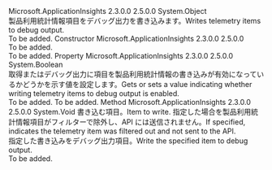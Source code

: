 <Type Name="TelemetryDebugWriter" FullName="Microsoft.ApplicationInsights.Extensibility.Implementation.TelemetryDebugWriter">
  <TypeSignature Language="C#" Value="public class TelemetryDebugWriter" />
  <TypeSignature Language="ILAsm" Value=".class public auto ansi beforefieldinit TelemetryDebugWriter extends System.Object" />
  <TypeSignature Language="DocId" Value="T:Microsoft.ApplicationInsights.Extensibility.Implementation.TelemetryDebugWriter" />
  <TypeSignature Language="VB.NET" Value="Public Class TelemetryDebugWriter" />
  <TypeSignature Language="F#" Value="type TelemetryDebugWriter = class&#xA;    interface IDebugOutput" />
  <AssemblyInfo>
    <AssemblyName>Microsoft.ApplicationInsights</AssemblyName>
    <AssemblyVersion>2.3.0.0</AssemblyVersion>
    <AssemblyVersion>2.5.0.0</AssemblyVersion>
  </AssemblyInfo>
  <Base>
    <BaseTypeName>System.Object</BaseTypeName>
  </Base>
  <Interfaces />
  <Docs>
    <summary>
            <span data-ttu-id="0aa10-101">製品利用統計情報項目をデバッグ出力を書き込みます。</span><span class="sxs-lookup"><span data-stu-id="0aa10-101">Writes telemetry items to debug output.</span></span>
            </summary>
    <remarks>To be added.</remarks>
  </Docs>
  <Members>
    <Member MemberName=".ctor">
      <MemberSignature Language="C#" Value="public TelemetryDebugWriter ();" />
      <MemberSignature Language="ILAsm" Value=".method public hidebysig specialname rtspecialname instance void .ctor() cil managed" />
      <MemberSignature Language="DocId" Value="M:Microsoft.ApplicationInsights.Extensibility.Implementation.TelemetryDebugWriter.#ctor" />
      <MemberSignature Language="VB.NET" Value="Public Sub New ()" />
      <MemberType>Constructor</MemberType>
      <AssemblyInfo>
        <AssemblyName>Microsoft.ApplicationInsights</AssemblyName>
        <AssemblyVersion>2.3.0.0</AssemblyVersion>
        <AssemblyVersion>2.5.0.0</AssemblyVersion>
      </AssemblyInfo>
      <Parameters />
      <Docs>
        <summary>To be added.</summary>
        <remarks>To be added.</remarks>
      </Docs>
    </Member>
    <Member MemberName="IsTracingDisabled">
      <MemberSignature Language="C#" Value="public static bool IsTracingDisabled { get; set; }" />
      <MemberSignature Language="ILAsm" Value=".property bool IsTracingDisabled" />
      <MemberSignature Language="DocId" Value="P:Microsoft.ApplicationInsights.Extensibility.Implementation.TelemetryDebugWriter.IsTracingDisabled" />
      <MemberSignature Language="VB.NET" Value="Public Shared Property IsTracingDisabled As Boolean" />
      <MemberSignature Language="F#" Value="member this.IsTracingDisabled : bool with get, set" Usage="Microsoft.ApplicationInsights.Extensibility.Implementation.TelemetryDebugWriter.IsTracingDisabled" />
      <MemberType>Property</MemberType>
      <AssemblyInfo>
        <AssemblyName>Microsoft.ApplicationInsights</AssemblyName>
        <AssemblyVersion>2.3.0.0</AssemblyVersion>
        <AssemblyVersion>2.5.0.0</AssemblyVersion>
      </AssemblyInfo>
      <ReturnValue>
        <ReturnType>System.Boolean</ReturnType>
      </ReturnValue>
      <Docs>
        <summary>
            <span data-ttu-id="0aa10-102">取得またはデバッグ出力に項目を製品利用統計情報の書き込みが有効になっているかどうかを示す値を設定します。</span><span class="sxs-lookup"><span data-stu-id="0aa10-102">Gets or sets a value indicating whether writing telemetry items to debug output is enabled.</span></span>
            </summary>
        <value>To be added.</value>
        <remarks>To be added.</remarks>
      </Docs>
    </Member>
    <Member MemberName="WriteTelemetry">
      <MemberSignature Language="C#" Value="public static void WriteTelemetry (Microsoft.ApplicationInsights.Channel.ITelemetry telemetry, string filteredBy = null);" />
      <MemberSignature Language="ILAsm" Value=".method public static hidebysig void WriteTelemetry(class Microsoft.ApplicationInsights.Channel.ITelemetry telemetry, string filteredBy) cil managed" />
      <MemberSignature Language="DocId" Value="M:Microsoft.ApplicationInsights.Extensibility.Implementation.TelemetryDebugWriter.WriteTelemetry(Microsoft.ApplicationInsights.Channel.ITelemetry,System.String)" />
      <MemberSignature Language="VB.NET" Value="Public Shared Sub WriteTelemetry (telemetry As ITelemetry, Optional filteredBy As String = null)" />
      <MemberSignature Language="F#" Value="static member WriteTelemetry : Microsoft.ApplicationInsights.Channel.ITelemetry * string -&gt; unit" Usage="Microsoft.ApplicationInsights.Extensibility.Implementation.TelemetryDebugWriter.WriteTelemetry (telemetry, filteredBy)" />
      <MemberType>Method</MemberType>
      <AssemblyInfo>
        <AssemblyName>Microsoft.ApplicationInsights</AssemblyName>
        <AssemblyVersion>2.3.0.0</AssemblyVersion>
        <AssemblyVersion>2.5.0.0</AssemblyVersion>
      </AssemblyInfo>
      <ReturnValue>
        <ReturnType>System.Void</ReturnType>
      </ReturnValue>
      <Parameters>
        <Parameter Name="telemetry" Type="Microsoft.ApplicationInsights.Channel.ITelemetry" />
        <Parameter Name="filteredBy" Type="System.String" />
      </Parameters>
      <Docs>
        <param name="telemetry"><span data-ttu-id="0aa10-103">書き込む項目。</span><span class="sxs-lookup"><span data-stu-id="0aa10-103">Item to write.</span></span></param>
        <param name="filteredBy"><span data-ttu-id="0aa10-104">指定した場合を製品利用統計情報項目がフィルターで除外し、API には送信されません。</span><span class="sxs-lookup"><span data-stu-id="0aa10-104">If specified, indicates the telemetry item was filtered out and not sent to the API.</span></span></param>
        <summary>
            <span data-ttu-id="0aa10-105">指定した書き込み<see cref="T:Microsoft.ApplicationInsights.Channel.ITelemetry" />をデバッグ出力項目。</span><span class="sxs-lookup"><span data-stu-id="0aa10-105">Write the specified <see cref="T:Microsoft.ApplicationInsights.Channel.ITelemetry" /> item to debug output.</span></span>
            </summary>
        <remarks>To be added.</remarks>
      </Docs>
    </Member>
  </Members>
</Type>